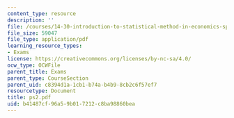 ```yaml
---
content_type: resource
description: ''
file: /courses/14-30-introduction-to-statistical-method-in-economics-spring-2006/b41487cf96a59b017212c8ba98860bea_ps2.pdf
file_size: 59047
file_type: application/pdf
learning_resource_types:
- Exams
license: https://creativecommons.org/licenses/by-nc-sa/4.0/
ocw_type: OCWFile
parent_title: Exams
parent_type: CourseSection
parent_uid: c8394d1a-1cb1-b74a-b4b9-8cb2c6f57ef7
resourcetype: Document
title: ps2.pdf
uid: b41487cf-96a5-9b01-7212-c8ba98860bea
---
```

